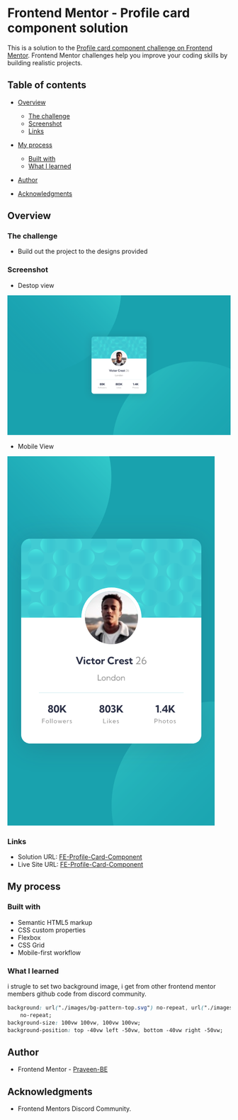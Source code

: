 # Frontend Mentor - Profile card component solution

This is a solution to the [Profile card component challenge on Frontend Mentor](https://www.frontendmentor.io/challenges/profile-card-component-cfArpWshJ). Frontend Mentor challenges help you improve your coding skills by building realistic projects.

## Table of contents

- [Overview](#overview)
  - [The challenge](#the-challenge)
  - [Screenshot](#screenshot)
  - [Links](#links)
- [My process](#my-process)

  - [Built with](#built-with)
  - [What I learned](#what-i-learned)

- [Author](#author)
- [Acknowledgments](#acknowledgments)

## Overview

### The challenge

- Build out the project to the designs provided

### Screenshot

- Destop view

![](./solutionImages/Screenshot%202025-04-24%20at%2021-10-51%20Frontend%20Mentor%20Profile%20card%20component.png)

- Mobile View

![](./solutionImages/Screenshot%202025-04-24%20at%2021-11-07%20Frontend%20Mentor%20Profile%20card%20component.png)

### Links

- Solution URL: [FE-Profile-Card-Component](https://github.com/Praveen-BE/FE-Profile-Card-Component)
- Live Site URL: [FE-Profile-Card-Component](https://praveen-be.github.io/FE-Profile-Card-Component/)

## My process

### Built with

- Semantic HTML5 markup
- CSS custom properties
- Flexbox
- CSS Grid
- Mobile-first workflow

### What I learned

i strugle to set two background image, i get from other frontend mentor members github code from discord community.

```css
background: url("./images/bg-pattern-top.svg") no-repeat, url("./images/bg-pattern-bottom.svg")
    no-repeat;
background-size: 100vw 100vw, 100vw 100vw;
background-position: top -40vw left -50vw, bottom -40vw right -50vw;
```

## Author

- Frontend Mentor - [Praveen-BE](https://www.frontendmentor.io/profile/Praveen-BE)

## Acknowledgments

- Frontend Mentors Discord Community.

